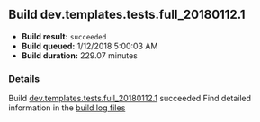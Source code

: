 ## Build dev.templates.tests.full_20180112.1
- **Build result:** `succeeded`
- **Build queued:** 1/12/2018 5:00:03 AM
- **Build duration:** 229.07 minutes
### Details
Build [dev.templates.tests.full_20180112.1](https://winappstudio.visualstudio.com/web/build.aspx?pcguid=a4ef43be-68ce-4195-a619-079b4d9834c2&builduri=vstfs%3a%2f%2f%2fBuild%2fBuild%2f24656) succeeded
Find detailed information in the [build log files](https://uwpctdiags.blob.core.windows.net/buildlogs/dev.templates.tests.full_20180112.1_logs.zip)
